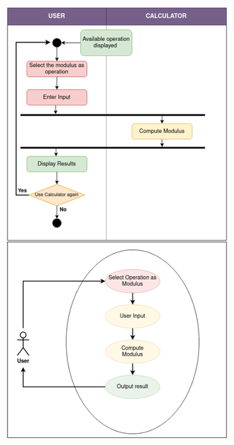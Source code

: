 
![Image of Yaktocat](BehaviouralConversionModulus.png)
![Image of Yaktocat](StructuralConversionModulus.png)
